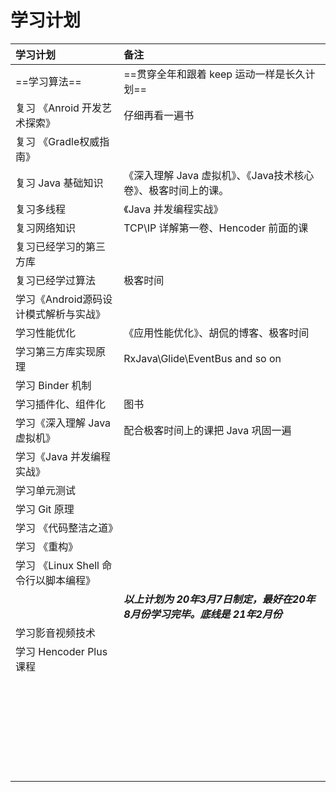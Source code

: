 # 学习计划



| 学习计划                              | 备注                                                         |
| :------------------------------------ | :----------------------------------------------------------- |
| ==学习算法==                          | ==贯穿全年和跟着 keep 运动一样是长久计划==                   |
| 复习 《Anroid 开发艺术探索》          | 仔细再看一遍书                                               |
| 复习 《Gradle权威指南》               |                                                              |
| 复习 Java 基础知识                    | 《深入理解 Java 虚拟机》、《Java技术核心卷》、极客时间上的课。 |
| 复习多线程                            | 《Java 并发编程实战》                                        |
| 复习网络知识                          | TCP\IP 详解第一卷、Hencoder 前面的课                         |
| 复习已经学习的第三方库                |                                                              |
| 复习已经学过算法                      | 极客时间                                                     |
| 学习《Android源码设计模式解析与实战》 |                                                              |
| 学习性能优化                          | 《应用性能优化》、胡侃的博客、极客时间                       |
| 学习第三方库实现原理                  | RxJava\Glide\EventBus and so on                              |
| 学习 Binder 机制                      |                                                              |
| 学习插件化、组件化                    | 图书                                                         |
| 学习《深入理解 Java 虚拟机》          | 配合极客时间上的课把 Java 巩固一遍                           |
| 学习《Java 并发编程实战》             |                                                              |
| 学习单元测试                          |                                                              |
| 学习 Git 原理                         |                                                              |
| 学习 《代码整洁之道》                 |                                                              |
| 学习 《重构》                         |                                                              |
| 学习 《Linux Shell 命令行以脚本编程》 |                                                              |
|                                       | ***以上计划为 20年3月7日制定，最好在20年8月份学习完毕。底线是 21年2月份*** |
| 学习影音视频技术                      |                                                              |
| 学习 Hencoder Plus 课程               |                                                              |
|                                       |                                                              |
|                                       |                                                              |
|                                       |                                                              |
|                                       |                                                              |
|                                       |                                                              |
|                                       |                                                              |
|                                       |                                                              |
|                                       |                                                              |
|                                       |                                                              |
|                                       |                                                              |
|                                       |                                                              |
|                                       |                                                              |
|                                       |                                                              |
|                                       |                                                              |
|                                       |                                                              |
|                                       |                                                              |
|                                       |                                                              |
|                                       |                                                              |
|                                       |                                                              |
|                                       |                                                              |
|                                       |                                                              |
|                                       |                                                              |
|                                       |                                                              |
|                                       |                                                              |
|                                       |                                                              |
|                                       |                                                              |
|                                       |                                                              |
|                                       |                                                              |



